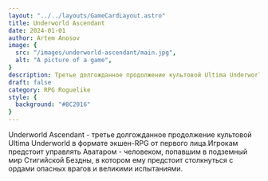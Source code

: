 ```yaml
---
layout: "../../layouts/GameCardLayout.astro"
title: Underworld Ascendant
date: 2024-01-01
author: Artem Anosov
image: {
  src: "/images/underworld-ascendant/main.jpg",
  alt: "A picture of a game",
}
description: Третье долгожданное продолжение культовой Ultima Underworld в формате экшен-RPG от первого лица
draft: false
category: RPG Roguelike
style: {
  background: "#8C2016"
}
---
```


Underworld Ascendant - третье долгожданное продолжение культовой Ultima Underworld в формате экшен-RPG от первого лица.Игрокам предстоит управлять Аватаром - человеком, попавшим в подземный мир Стигийской Бездны, в котором ему предстоит столкнуться с ордами опасных врагов и великими испытаниями.
